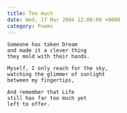 ```yaml
---
title: Too much
date: Wed, 17 Mar 2004 12:00:00 +0000
category: Poems
---
```


    Someone has taken Dream  
    and made it a clever thing  
    they mold with their hands.

    Myself, I only reach for the sky,  
    watching the glimmer of sunlight  
    between my fingertips,

    And remember that Life  
    still has far too much yet  
    left to offer.


